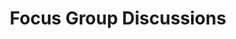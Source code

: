 ---
title: "Focus Group Discussions"
linkTitle: "Focus Group Discussions"
weight: 2
description: >
  Focus group discussions are a quick and convenient way to collect data from several users simultaneously. Use focus group discussions to gain insight into what users think about a topic or shared experience in a group setting and to learn about opinions, attitudes and preferences. 
---